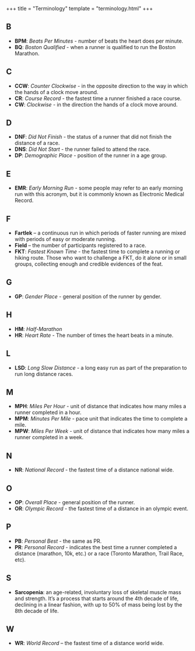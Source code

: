+++
title = "Terminology"
template = "terminology.html"
+++

## B

* **BPM**: _Beats Per Minutes_ - number of beats the heart does per minute.
* **BQ**: _Boston Qualified_ - when a runner is qualified to run the Boston Marathon.

## C

* **CCW**: _Counter Clockwise_ - in the opposite direction to the way in which the hands of a clock move around.
* **CR**: _Course Record_ - the fastest time a runner finished a race course.
* **CW**: _Clockwise_ - in the direction the hands of a clock move around.

## D

* **DNF**: _Did Not Finish_ - the status of a runner that did not finish the distance of a race.
* **DNS**: _Did Not Start_ - the runner failed to attend the race.
* **DP**: _Demographic Place_ - position of the runner in a age group.

## E

* **EMR**: _Early Morning Run_ - some people may refer to an early morning run with this acronym, but it is commonly known as Electronic Medical Record.

## F

* **Fartlek** – a continuous run in which periods of faster running are mixed with periods of easy or moderate running.
* **Field** – the number of participants registered to a race.
* **FKT**: _Fastest Known Time_ - the fastest time to complete a running or hiking route. Those who want to challenge a FKT, do it alone or in small groups, collecting enough and credible evidences of the feat.

## G

* **GP**: _Gender Place_ - general position of the runner by gender.

## H

* **HM**: _Half-Marathon_
* **HR**: _Heart Rate_ - The number of times the heart beats in a minute.

## L

* **LSD**: _Long Slow Distance_ - a long easy run as part of the preparation to run long distance races.

## M

* **MPH**: _Miles Per Hour_ - unit of distance that indicates how many miles a runner completed in a hour.
* **MPM**: _Minutes Per Mile_ - pace unit that indicates the time to complete a mile.
* **MPW**: _Miles Per Week_ - unit of distance that indicates how many miles a runner completed in a week.

## N

* **NR**: _National Record_ - the fastest time of a distance national wide.

## O

* **OP**: _Overall Place_ - general position of the runner.
* **OR**: _Olympic Record_ - the fastest time of a distance in an olympic event.

## P

* **PB**: _Personal Best_ - the same as PR.
* **PR**: _Personal Record_ - indicates the best time a runner completed a distance (marathon, 10k, etc.) or a race (Toronto Marathon, Trail Race, etc).

## S

* **Sarcopenia**: an age-related, involuntary loss of skeletal muscle mass and strength. It’s a process that starts around the 4th decade of life, declining in a linear fashion, with up to 50% of mass being lost by the 8th decade of life.

## W

* **WR**: _World Record_ – the fastest time of a distance world wide.